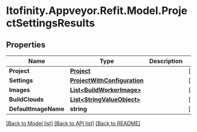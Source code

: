 # Itofinity.Appveyor.Refit.Model.ProjectSettingsResults
## Properties

Name | Type | Description | Notes
------------ | ------------- | ------------- | -------------
**Project** | [**Project**](Project.md) |  | [optional] 
**Settings** | [**ProjectWithConfiguration**](ProjectWithConfiguration.md) |  | [optional] 
**Images** | [**List&lt;BuildWorkerImage&gt;**](BuildWorkerImage.md) |  | [optional] 
**BuildClouds** | [**List&lt;StringValueObject&gt;**](StringValueObject.md) |  | [optional] 
**DefaultImageName** | **string** |  | [optional] 

[[Back to Model list]](../README.md#documentation-for-models) [[Back to API list]](../README.md#documentation-for-api-endpoints) [[Back to README]](../README.md)

